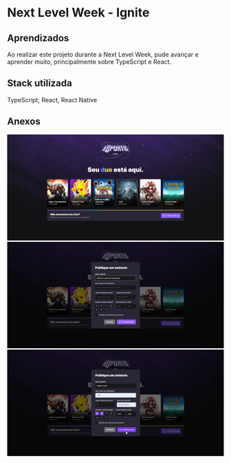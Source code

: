 
# Next Level Week - Ignite


## Aprendizados

Ao realizar este projeto durante a Next Level Week, pude avançar e aprender muito, principalmente sobre TypeScript e React.
## Stack utilizada

TypeScript, React, React Native

## Anexos

<img src="https://github.com/jscloneski/E-Sports/blob/main/main.png">

<img src="https://github.com/jscloneski/E-Sports/blob/main/publicaranuncio.png">

<img src="https://github.com/jscloneski/E-Sports/blob/main/criandoanuncio.png">
